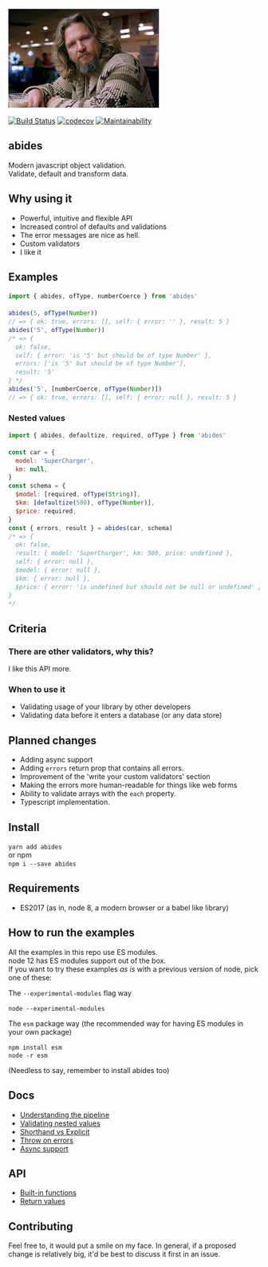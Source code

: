 ![the dude](media/the_dude.jpeg)

[![Build Status](https://travis-ci.org/zzyyxxww/abides.svg?branch=master)](https://travis-ci.org/zzyyxxww/abides)
[![codecov](https://codecov.io/gh/zzyyxxww/abides/branch/master/graph/badge.svg)](https://codecov.io/gh/zzyyxxww/abides)
[![Maintainability](https://api.codeclimate.com/v1/badges/9b3fc076bcfd79e4d780/maintainability)](https://codeclimate.com/github/zzyyxxww/abides/maintainability)

## abides

Modern javascript object validation.  
Validate, default and transform data.

## Why using it

  * Powerful, intuitive and flexible API
  * Increased control of defaults and validations
  * The error messages are nice as hell.
  * Custom validators 
  * I like it

## Examples

```javascript
import { abides, ofType, numberCoerce } from 'abides'

abides(5, ofType(Number))
// => { ok: true, errors: [], self: { error: '' }, result: 5 }
abides('5', ofType(Number))
/* => {
  ok: false,
  self: { error: 'is '5' but should be of type Number' },
  errors: ['is '5' but should be of type Number'],
  result: '5'
} */
abides('5', [numberCoerce, ofType(Number)])
// => { ok: true, errors: [], self: { error: null }, result: 5 }
```

### Nested values
```javascript
import { abides, defaultize, required, ofType } from 'abides'

const car = {
  model: 'SuperCharger',
  km: null,
}
const schema = {
  $model: [required, ofType(String)],
  $km: [defaultize(500), ofType(Number)],
  $price: required,
}
const { errors, result } = abides(car, schema)
/* => {
  ok: false,
  result: { model: 'SuperCharger', km: 500, price: undefined },
  self: { error: null },
  $model: { error: null },
  $km: { error: null },
  $price: { error: 'is undefined but should not be null or undefined' }
}
*/
```
## Criteria

### There are other validators, why this?

I like this API more.

### When to use it

  * Validating usage of your library by other developers
  * Validating data before it enters a database (or any data store)

## Planned changes

  * Adding async support
  * Adding `errors` return prop that contains all errors.
  * Improvement of the 'write your custom validators' section
  * Making the errors more human-readable for things like web forms
  * Ability to validate arrays with the `each` property.
  * Typescript implementation.

## Install

`yarn add abides`  
or npm  
`npm i --save abides`  

## Requirements

* ES2017 (as in, node 8, a modern browser or a babel like library)

## How to run the examples

All the examples in this repo use ES modules.  
node 12 has ES modules support out of the box.  
If you want to try these examples *as is* with a previous version of node, pick one of these:

The `--experimental-modules` flag way
```
node --experimental-modules
```

The `esm` package way (the recommended way for having ES modules in your own package)
```
npm install esm
node -r esm
```
(Needless to say, remember to install abides too)


## Docs

  * [Understanding the pipeline](./docs/pipeline.md)  
  * [Validating nested values](./docs/validating-nested-values.md)  
  * [Shorthand vs Explicit](./docs/shorthand-vs-explicit.md)  
  * [Throw on errors](./docs/throw-on-errors.md)  
  * [Async support](./docs/async-support.md)  

## API
  * [Built-in functions](./docs/built-in-functions.md)  
  * [Return values](./docs/return-values.md)  

## Contributing

Feel free to, it would put a smile on my face.
In general, if a proposed change is relatively big, it'd be best to discuss it first in an issue.
